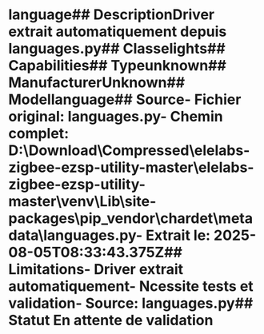 # language##  DescriptionDriver extrait automatiquement depuis languages.py##  Classelights##  Capabilities##  Typeunknown##  ManufacturerUnknown##  Modellanguage##  Source- **Fichier original**: languages.py- **Chemin complet**: D:\Download\Compressed\elelabs-zigbee-ezsp-utility-master\elelabs-zigbee-ezsp-utility-master\venv\Lib\site-packages\pip\_vendor\chardet\metadata\languages.py- **Extrait le**: 2025-08-05T08:33:43.375Z##  Limitations- Driver extrait automatiquement- Ncessite tests et validation- Source: languages.py##  Statut En attente de validation